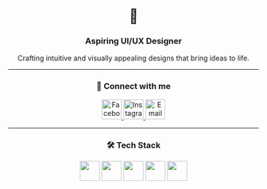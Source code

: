 <!-- README.md Profile HTML -->
<h1 align="center">
  <span id="typing"></span>
  <span class="wave">👋</span>
</h1>

<h3 align="center">Aspiring UI/UX Designer</h3>

<p align="center">
  Crafting intuitive and visually appealing designs that bring ideas to life.
</p>

---

<h3 align="center">💌 Connect with me</h3>
<p align="center">
  <a href="https://facebook.com/yourprofile" target="_blank">
    <img src="https://cdn.jsdelivr.net/gh/devicons/devicon/icons/facebook/facebook-original.svg" alt="Facebook" width="40" height="40"/>
  </a>
  <a href="https://instagram.com/yourprofile" target="_blank">
    <img src="https://cdn.jsdelivr.net/gh/devicons/devicon/icons/instagram/instagram-original.svg" alt="Instagram" width="40" height="40"/>
  </a>
  <a href="mailto:your@email.com">
    <img src="https://upload.wikimedia.org/wikipedia/commons/4/4e/Mail_%28iOS%29.svg" alt="Email" width="40" height="40"/>
  </a>
</p>

---

<h3 align="center">🛠 Tech Stack</h3>
<p align="center">
  <img src="https://cdn.jsdelivr.net/gh/devicons/devicon/icons/laravel/laravel-plain-wordmark.svg" width="40" height="40"/>
  <img src="https://cdn.jsdelivr.net/gh/devicons/devicon/icons/figma/figma-original.svg" width="40" height="40"/>
  <img src="https://cdn.jsdelivr.net/gh/devicons/devicon/icons/css3/css3-original.svg" width="40" height="40"/>
  <img src="https://cdn.jsdelivr.net/gh/devicons/devicon/icons/html5/html5-original.svg" width="40" height="40"/>
  <img src="https://cdn.jsdelivr.net/gh/devicons/devicon/icons/php/php-original.svg" width="40" height="40"/>
</p>

<style>
  .wave {
    animation: wave-animation 2s infinite;
    transform-origin: 70% 70%;
    display: inline-block;
  }
  @keyframes wave-animation {
    0% { transform: rotate(0deg); }
    10% { transform: rotate(14deg); }
    20% { transform: rotate(-8deg); }
    30% { transform: rotate(14deg); }
    40% { transform: rotate(-4deg); }
    50% { transform: rotate(10deg); }
    60% { transform: rotate(0deg); }
    100% { transform: rotate(0deg); }
  }
</style>

<script>
  const text = "Hi, I'm Estela";
  let index = 0;
  function type() {
    if (index < text.length) {
      document.getElementById("typing").innerHTML += text.charAt(index);
      index++;
      setTimeout(type, 150);
    }
  }
  type();
</script>
